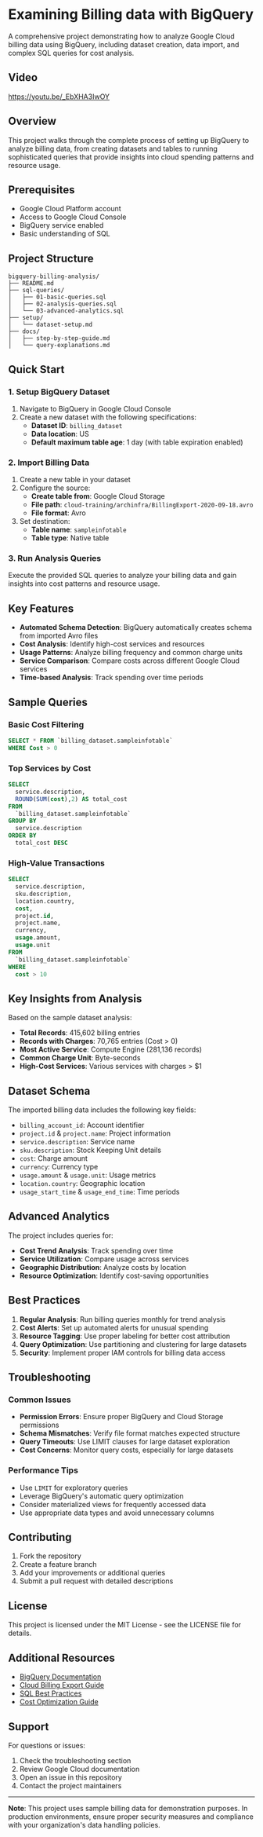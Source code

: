 # Examining Billing data with BigQuery

A comprehensive project demonstrating how to analyze Google Cloud billing data using BigQuery, including dataset creation, data import, and complex SQL queries for cost analysis.

## Video 

https://youtu.be/_EbXHA3IwOY

## Overview 

This project walks through the complete process of setting up BigQuery to analyze billing data, from creating datasets and tables to running sophisticated queries that provide insights into cloud spending patterns and resource usage.

## Prerequisites 

- Google Cloud Platform account
- Access to Google Cloud Console
- BigQuery service enabled
- Basic understanding of SQL

## Project Structure

```
bigquery-billing-analysis/
├── README.md
├── sql-queries/
│   ├── 01-basic-queries.sql
│   ├── 02-analysis-queries.sql
│   └── 03-advanced-analytics.sql
├── setup/
│   └── dataset-setup.md
├── docs/
│   ├── step-by-step-guide.md
│   └── query-explanations.md

```

## Quick Start

### 1. Setup BigQuery Dataset

1. Navigate to BigQuery in Google Cloud Console
2. Create a new dataset with the following specifications:
   - **Dataset ID**: `billing_dataset`
   - **Data location**: US
   - **Default maximum table age**: 1 day (with table expiration enabled)

### 2. Import Billing Data

1. Create a new table in your dataset
2. Configure the source:
   - **Create table from**: Google Cloud Storage
   - **File path**: `cloud-training/archinfra/BillingExport-2020-09-18.avro`
   - **File format**: Avro
3. Set destination:
   - **Table name**: `sampleinfotable`
   - **Table type**: Native table

### 3. Run Analysis Queries

Execute the provided SQL queries to analyze your billing data and gain insights into cost patterns and resource usage.

## Key Features

- **Automated Schema Detection**: BigQuery automatically creates schema from imported Avro files
- **Cost Analysis**: Identify high-cost services and resources
- **Usage Patterns**: Analyze billing frequency and common charge units
- **Service Comparison**: Compare costs across different Google Cloud services
- **Time-based Analysis**: Track spending over time periods

## Sample Queries

### Basic Cost Filtering
```sql
SELECT * FROM `billing_dataset.sampleinfotable`
WHERE Cost > 0
```

### Top Services by Cost
```sql
SELECT
  service.description,
  ROUND(SUM(cost),2) AS total_cost
FROM
  `billing_dataset.sampleinfotable`
GROUP BY
  service.description
ORDER BY
  total_cost DESC
```

### High-Value Transactions
```sql
SELECT
  service.description,
  sku.description,
  location.country,
  cost,
  project.id,
  project.name,
  currency,
  usage.amount,
  usage.unit
FROM
  `billing_dataset.sampleinfotable`
WHERE
  cost > 10
```

## Key Insights from Analysis

Based on the sample dataset analysis:

- **Total Records**: 415,602 billing entries
- **Records with Charges**: 70,765 entries (Cost > 0)
- **Most Active Service**: Compute Engine (281,136 records)
- **Common Charge Unit**: Byte-seconds
- **High-Cost Services**: Various services with charges > $1

## Dataset Schema

The imported billing data includes the following key fields:

- `billing_account_id`: Account identifier
- `project.id` & `project.name`: Project information
- `service.description`: Service name
- `sku.description`: Stock Keeping Unit details
- `cost`: Charge amount
- `currency`: Currency type
- `usage.amount` & `usage.unit`: Usage metrics
- `location.country`: Geographic location
- `usage_start_time` & `usage_end_time`: Time periods

## Advanced Analytics

The project includes queries for:

- **Cost Trend Analysis**: Track spending over time
- **Service Utilization**: Compare usage across services
- **Geographic Distribution**: Analyze costs by location
- **Resource Optimization**: Identify cost-saving opportunities

## Best Practices

1. **Regular Analysis**: Run billing queries monthly for trend analysis
2. **Cost Alerts**: Set up automated alerts for unusual spending
3. **Resource Tagging**: Use proper labeling for better cost attribution
4. **Query Optimization**: Use partitioning and clustering for large datasets
5. **Security**: Implement proper IAM controls for billing data access

## Troubleshooting

### Common Issues

- **Permission Errors**: Ensure proper BigQuery and Cloud Storage permissions
- **Schema Mismatches**: Verify file format matches expected structure
- **Query Timeouts**: Use LIMIT clauses for large dataset exploration
- **Cost Concerns**: Monitor query costs, especially for large datasets

### Performance Tips

- Use `LIMIT` for exploratory queries
- Leverage BigQuery's automatic query optimization
- Consider materialized views for frequently accessed data
- Use appropriate data types and avoid unnecessary columns

## Contributing

1. Fork the repository
2. Create a feature branch
3. Add your improvements or additional queries
4. Submit a pull request with detailed descriptions

## License

This project is licensed under the MIT License - see the LICENSE file for details.

## Additional Resources

- [BigQuery Documentation](https://cloud.google.com/bigquery/docs)
- [Cloud Billing Export Guide](https://cloud.google.com/billing/docs/how-to/export-data-bigquery)
- [SQL Best Practices](https://cloud.google.com/bigquery/docs/best-practices-performance-overview)
- [Cost Optimization Guide](https://cloud.google.com/billing/docs/how-to/cost-optimization)

## Support

For questions or issues:
1. Check the troubleshooting section
2. Review Google Cloud documentation
3. Open an issue in this repository
4. Contact the project maintainers

---

**Note**: This project uses sample billing data for demonstration purposes. In production environments, ensure proper security measures and compliance with your organization's data handling policies.

